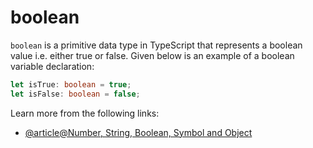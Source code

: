 # boolean

`boolean` is a primitive data type in TypeScript that represents a boolean value i.e. either true or false. Given below is an example of a boolean variable declaration:

```typescript
let isTrue: boolean = true;
let isFalse: boolean = false;
```

Learn more from the following links:

- [@article@Number, String, Boolean, Symbol and Object](https://www.typescriptlang.org/docs/handbook/2/everyday-types.html#the-primitives-string-number-and-boolean)
